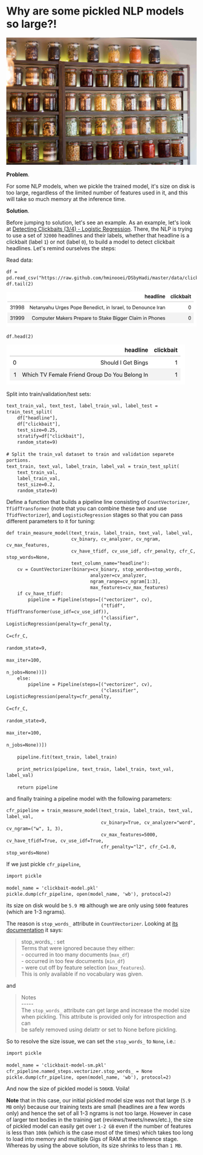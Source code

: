 # Why are some pickled NLP models so large?!


![](/images/martin-lostak-pickle.jpg "by Martin Lostak")


**Problem**.

For some NLP models, when we pickle the trained model, it's size on disk is too large,
regardless of the limited number of features used in it, and this will take so much 
memory at the inference time.

**Solution**.

Before jumping to solution, let's see an example.
As an example, let's look at [Detecting Clickbaits (3/4) - Logistic Regression](https://hminooei.github.io/2020/04/21/clickbaits3.html).
There, the NLP is trying to use a set of `32000` headlines and their labels, whether that headline is a clickbait (label `1`) or 
not (label `0`), to build a model to detect clickbait headlines. Let's remind ourselves
the steps:

Read data:

```
df = pd.read_csv("https://raw.github.com/hminooei/DSbyHadi/master/data/clickbait_data.csv.zip")
df.tail(2)
```

![image info](/images/tail2.png)

```
df.head(2)
```

![image info](/images/head2.png)

Split into train/validation/test sets:

```
text_train_val, text_test, label_train_val, label_test = train_test_split(
    df["headline"], 
    df["clickbait"], 
    test_size=0.25, 
    stratify=df["clickbait"], 
    random_state=9)

# Split the train_val dataset to train and validation separete portions.
text_train, text_val, label_train, label_val = train_test_split(
    text_train_val,
    label_train_val, 
    test_size=0.2, 
    random_state=9)
```

Define a function that builds a pipeline line consisting of `CountVectorizer`,
`TfidfTransformer` (note that you can combine these two and use `TfidfVectorizer`), 
and `LogisticRegression` stages so that you can pass different parameters to it 
for tuning:

```
def train_measure_model(text_train, label_train, text_val, label_val,
                        cv_binary, cv_analyzer, cv_ngram, cv_max_features,
                        cv_have_tfidf, cv_use_idf, cfr_penalty, cfr_C, stop_words=None, 
                        text_column_name="headline"):
    cv = CountVectorizer(binary=cv_binary, stop_words=stop_words,
                               analyzer=cv_analyzer,
                               ngram_range=cv_ngram[1:3],
                               max_features=cv_max_features)
    if cv_have_tfidf:
        pipeline = Pipeline(steps=[("vectorizer", cv), 
                                   ("tfidf", TfidfTransformer(use_idf=cv_use_idf)),
                                   ("classifier", LogisticRegression(penalty=cfr_penalty,
                                                                     C=cfr_C,
                                                                     random_state=9,
                                                                     max_iter=100,
                                                                     n_jobs=None))])
    else:
        pipeline = Pipeline(steps=[("vectorizer", cv), 
                                   ("classifier", LogisticRegression(penalty=cfr_penalty,
                                                                     C=cfr_C,
                                                                     random_state=9,
                                                                     max_iter=100,
                                                                     n_jobs=None))])

    pipeline.fit(text_train, label_train)
    
    print_metrics(pipeline, text_train, label_train, text_val, label_val)

    return pipeline
```

and finally training a pipeline model with the following parameters:

```
cfr_pipeline = train_measure_model(text_train, label_train, text_val, label_val,
                                   cv_binary=True, cv_analyzer="word", cv_ngram=("w", 1, 3), 
                                   cv_max_features=5000, cv_have_tfidf=True, cv_use_idf=True, 
                                   cfr_penalty="l2", cfr_C=1.0, stop_words=None)
```

If we just pickle `cfr_pipeline`,
```
import pickle

model_name = 'clickbait-model.pkl'
pickle.dump(cfr_pipeline, open(model_name, 'wb'), protocol=2)
``` 
its size on disk would be `5.9 MB` although we are only using `5000` features (which are
1-3 ngrams).

The reason is `stop_words_` attribute in `CountVectorizer`. Looking at 
[its documentation](https://github.com/scikit-learn/scikit-learn/blob/fd237278e/sklearn/feature_extraction/text.py#L806) 
it says:

> stop_words_ : set  
        Terms that were ignored because they either:  
          - occurred in too many documents (`max_df`)  
          - occurred in too few documents (`min_df`)  
          - were cut off by feature selection (`max_features`).  
        This is only available if no vocabulary was given.

and
> Notes  
    -----  
    The ``stop_words_`` attribute can get large and increase the model size  
    when pickling. This attribute is provided only for introspection and can  
    be safely removed using delattr or set to None before pickling.  
 
So to resolve the size issue, we can set the `stop_words_` to `None`, i.e.:

```
import pickle

model_name = 'clickbait-model-sm.pkl'
cfr_pipeline.named_steps.vectorizer.stop_words_ = None
pickle.dump(cfr_pipeline, open(model_name, 'wb'), protocol=2)
```

And now the size of pickled model is `506KB`. Voila!

**Note** that in this case, our initial pickled model size was not that large (`5.9 MB` only) 
because our training texts are small (headlines are a few words only) and hence the set 
of all 1-3 ngrams is not too large.
However in case of larger text bodies in the training set (reviews/tweets/news/etc.), 
the size of pickled model can easily get over `1-2 GB` even if the number of features 
is less than `100k` (which is the case most of the times) which takes too long to load 
into memory and multiple Gigs of RAM at the inference stage. Whereas by using the above
solution, its size shrinks to less than `1 MB`.